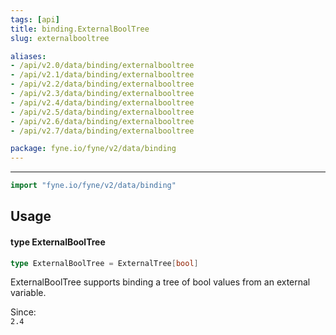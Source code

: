 ```yaml
---
tags: [api]
title: binding.ExternalBoolTree
slug: externalbooltree

aliases:
- /api/v2.0/data/binding/externalbooltree
- /api/v2.1/data/binding/externalbooltree
- /api/v2.2/data/binding/externalbooltree
- /api/v2.3/data/binding/externalbooltree
- /api/v2.4/data/binding/externalbooltree
- /api/v2.5/data/binding/externalbooltree
- /api/v2.6/data/binding/externalbooltree
- /api/v2.7/data/binding/externalbooltree

package: fyne.io/fyne/v2/data/binding
---
```



---
```go
import "fyne.io/fyne/v2/data/binding"
```

## Usage

#### type ExternalBoolTree

```go
type ExternalBoolTree = ExternalTree[bool]
```

ExternalBoolTree supports binding a tree of bool values from an external variable.


<div class="since">Since: <code>
2.4</code></div>
